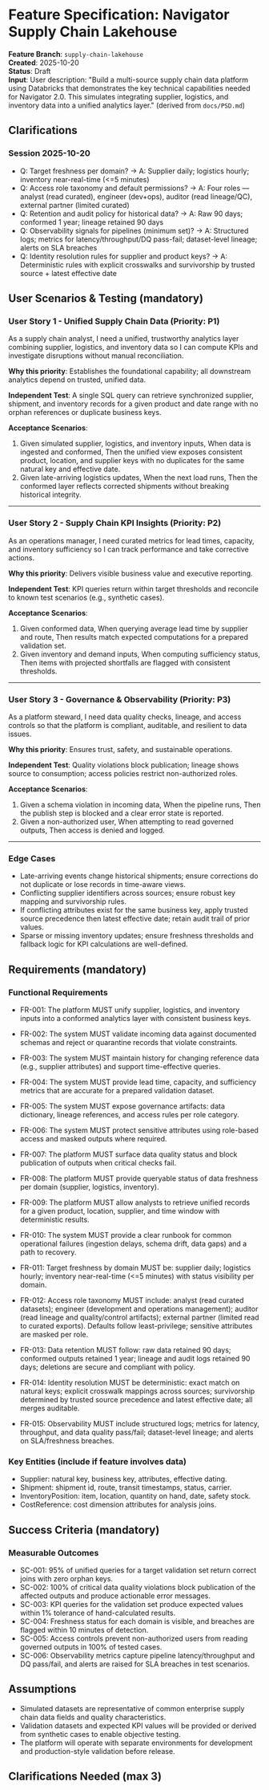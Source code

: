 # Feature Specification: Navigator Supply Chain Lakehouse

**Feature Branch**: `supply-chain-lakehouse`  
**Created**: 2025-10-20  
**Status**: Draft  
**Input**: User description: "Build a multi-source supply chain data platform using Databricks that demonstrates the key technical capabilities needed for Navigator 2.0. This simulates integrating supplier, logistics, and inventory data into a unified analytics layer." (derived from `docs/PSD.md`)

## Clarifications

### Session 2025-10-20

- Q: Target freshness per domain? → A: Supplier daily; logistics hourly; inventory near-real-time (<=5 minutes)
- Q: Access role taxonomy and default permissions? → A: Four roles — analyst (read curated), engineer (dev+ops), auditor (read lineage/QC), external partner (limited curated)
- Q: Retention and audit policy for historical data? → A: Raw 90 days; conformed 1 year; lineage retained 90 days
- Q: Observability signals for pipelines (minimum set)? → A: Structured logs; metrics for latency/throughput/DQ pass-fail; dataset-level lineage; alerts on SLA breaches
- Q: Identity resolution rules for supplier and product keys? → A: Deterministic rules with explicit crosswalks and survivorship by trusted source + latest effective date

## User Scenarios & Testing (mandatory)

### User Story 1 - Unified Supply Chain Data (Priority: P1)

As a supply chain analyst, I need a unified, trustworthy analytics layer combining
supplier, logistics, and inventory data so I can compute KPIs and investigate
disruptions without manual reconciliation.

**Why this priority**: Establishes the foundational capability; all downstream
analytics depend on trusted, unified data.

**Independent Test**: A single SQL query can retrieve synchronized supplier,
shipment, and inventory records for a given product and date range with no
orphan references or duplicate business keys.

**Acceptance Scenarios**:
1. Given simulated supplier, logistics, and inventory inputs, When data is
   ingested and conformed, Then the unified view exposes consistent product,
   location, and supplier keys with no duplicates for the same natural key and
   effective date.
2. Given late-arriving logistics updates, When the next load runs, Then the
   conformed layer reflects corrected shipments without breaking historical
   integrity.

---

### User Story 2 - Supply Chain KPI Insights (Priority: P2)

As an operations manager, I need curated metrics for lead times, capacity, and
inventory sufficiency so I can track performance and take corrective actions.

**Why this priority**: Delivers visible business value and executive reporting.

**Independent Test**: KPI queries return within target thresholds and reconcile
to known test scenarios (e.g., synthetic cases).

**Acceptance Scenarios**:
1. Given conformed data, When querying average lead time by supplier and route,
   Then results match expected computations for a prepared validation set.
2. Given inventory and demand inputs, When computing sufficiency status, Then
   items with projected shortfalls are flagged with consistent thresholds.

---

### User Story 3 - Governance & Observability (Priority: P3)

As a platform steward, I need data quality checks, lineage, and access controls
so that the platform is compliant, auditable, and resilient to data issues.

**Why this priority**: Ensures trust, safety, and sustainable operations.

**Independent Test**: Quality violations block publication; lineage shows source
to consumption; access policies restrict non-authorized roles.

**Acceptance Scenarios**:
1. Given a schema violation in incoming data, When the pipeline runs, Then the
   publish step is blocked and a clear error state is reported.
2. Given a non-authorized user, When attempting to read governed outputs, Then
   access is denied and logged.

---

### Edge Cases

- Late-arriving events change historical shipments; ensure corrections do not
  duplicate or lose records in time-aware views.
- Conflicting supplier identifiers across sources; ensure robust key mapping and
  survivorship rules.
- If conflicting attributes exist for the same business key, apply trusted
  source precedence then latest effective date; retain audit trail of prior
  values.
- Sparse or missing inventory updates; ensure freshness thresholds and fallback
  logic for KPI calculations are well-defined.

## Requirements (mandatory)

### Functional Requirements

- FR-001: The platform MUST unify supplier, logistics, and inventory inputs into
  a conformed analytics layer with consistent business keys.
- FR-002: The system MUST validate incoming data against documented schemas and
  reject or quarantine records that violate constraints.
- FR-003: The system MUST maintain history for changing reference data (e.g.,
  supplier attributes) and support time-effective queries.
- FR-004: The system MUST provide lead time, capacity, and sufficiency metrics
  that are accurate for a prepared validation dataset.
- FR-005: The system MUST expose governance artifacts: data dictionary, lineage
  references, and access rules per role category.
- FR-006: The system MUST protect sensitive attributes using role-based access
  and masked outputs where required.
- FR-007: The platform MUST surface data quality status and block publication of
  outputs when critical checks fail.
- FR-008: The platform MUST provide queryable status of data freshness per
  domain (supplier, logistics, inventory).
- FR-009: The platform MUST allow analysts to retrieve unified records for a
  given product, location, supplier, and time window with deterministic results.
- FR-010: The system MUST provide a clear runbook for common operational
  failures (ingestion delays, schema drift, data gaps) and a path to recovery.

- FR-011: Target freshness by domain MUST be: supplier daily; logistics hourly;
  inventory near-real-time (<=5 minutes) with status visibility per domain.

- FR-012: Access role taxonomy MUST include: analyst (read curated datasets);
  engineer (development and operations management); auditor (read lineage and
  quality/control artifacts); external partner (limited read to curated
  exports). Defaults follow least-privilege; sensitive attributes are masked per
  role.

- FR-013: Data retention MUST follow: raw data retained 90 days; conformed
  outputs retained 1 year; lineage and audit logs retained 90 days; deletions
  are secure and compliant with policy.

- FR-014: Identity resolution MUST be deterministic: exact match on natural
  keys; explicit crosswalk mappings across sources; survivorship determined by
  trusted source precedence and latest effective date; all merges auditable.

- FR-015: Observability MUST include structured logs; metrics for latency,
  throughput, and data quality pass/fail; dataset-level lineage; and alerts on
  SLA/freshness breaches.

### Key Entities (include if feature involves data)

- Supplier: natural key, business key, attributes, effective dating.
- Shipment: shipment id, route, transit timestamps, status, carrier.
- InventoryPosition: item, location, quantity on hand, date, safety stock.
- CostReference: cost dimension attributes for analysis joins.

## Success Criteria (mandatory)

### Measurable Outcomes

- SC-001: 95% of unified queries for a target validation set return correct
  joins with zero orphan keys.
- SC-002: 100% of critical data quality violations block publication of the
  affected outputs and produce actionable error messages.
- SC-003: KPI queries for the validation set produce expected values within 1%
  tolerance of hand-calculated results.
- SC-004: Freshness status for each domain is visible, and breaches are flagged
  within 10 minutes of detection.
- SC-005: Access controls prevent non-authorized users from reading governed
  outputs in 100% of tested cases.
- SC-006: Observability metrics capture pipeline latency/throughput and DQ
  pass/fail, and alerts are raised for SLA breaches in test scenarios.

## Assumptions

- Simulated datasets are representative of common enterprise supply chain data
  fields and quality characteristics.
- Validation datasets and expected KPI values will be provided or derived from
  synthetic cases to enable objective testing.
- The platform will operate with separate environments for development and
  production-style validation before release.

## Clarifications Needed (max 3)

 


